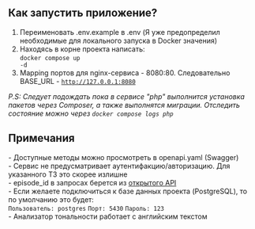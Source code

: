 <h2>Как запустить приложение?</h2>

1) Переименовать .env.example в .env (Я уже предопределил необходимые для локального запуска в Docker значения)
2) Находясь в корне проекта написать: <br>
<code>docker compose up -d</code> <br>
3) Mapping портов для nginx-сервиса - 8080:80. Следовательно BASE_URL - <code>http://127.0.0.1:8080</code>

<i>P.S: Следует подождать пока в сервисе "php" выполнится
установка пакетов через Composer,
а также выполнятся миграции. Отследить состояние можно
через <code>docker compose logs php</code>
</i>


<h2>Примечания</h2>
 - Доступные методы можно просмотреть в openapi.yaml (Swagger) <br>
 - Сервис не предусматривает аутентифакцию/авторизацию. Для указанного ТЗ это скорее излишне<br>
 - episode_id в запросах берется из <a href="https://rickandmortyapi.com/documentation/#episode-schema">открытого API</a> <br>
 - Если желаете подключиться к базе данных проекта (PostgreSQL), то по умолчанию это будет: <br>
 <code>Пользователь: postgres</code>
 <code>Порт: 5430</code>
 <code>Пароль: 123</code>
 <br>
 - Анализатор тональности работает с английским текстом <br>
